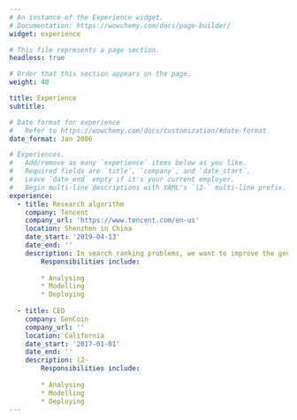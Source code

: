 ```yaml
---
# An instance of the Experience widget.
# Documentation: https://wowchemy.com/docs/page-builder/
widget: experience

# This file represents a page section.
headless: true

# Order that this section appears on the page.
weight: 40

title: Experience
subtitle:

# Date format for experience
#   Refer to https://wowchemy.com/docs/customization/#date-format
date_format: Jan 2006

# Experiences.
#   Add/remove as many `experience` items below as you like.
#   Required fields are `title`, `company`, and `date_start`.
#   Leave `date_end` empty if it's your current employer.
#   Begin multi-line descriptions with YAML's `|2-` multi-line prefix.
experience:
  - title: Research algorithm
    company: Tencent
    company_url: 'https://www.tencent.com/en-us'
    location: Shenzhen in China
    date_start: '2019-04-13'
    date_end: ''
    description: In search ranking problems, we want to improve the generalization and effectiveness of the click through rate (CTR) model. 
        Responsibilities include:
        
        * Analysing
        * Modelling
        * Deploying
  
  - title: CEO
    company: GenCoin
    company_url: ''
    location: California
    date_start: '2017-01-01'
    date_end: ''
    description: |2-
        Responsibilities include:
        
        * Analysing
        * Modelling
        * Deploying
---
```

